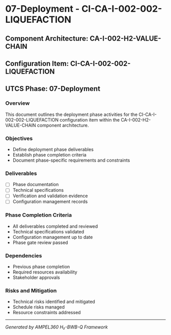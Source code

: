 # 07-Deployment - CI-CA-I-002-002-LIQUEFACTION

## Component Architecture: CA-I-002-H2-VALUE-CHAIN
## Configuration Item: CI-CA-I-002-002-LIQUEFACTION
## UTCS Phase: 07-Deployment

### Overview
This document outlines the deployment phase activities for the CI-CA-I-002-002-LIQUEFACTION configuration item within the CA-I-002-H2-VALUE-CHAIN component architecture.

### Objectives
- Define deployment phase deliverables
- Establish phase completion criteria
- Document phase-specific requirements and constraints

### Deliverables
- [ ] Phase documentation
- [ ] Technical specifications
- [ ] Verification and validation evidence
- [ ] Configuration management records

### Phase Completion Criteria
- All deliverables completed and reviewed
- Technical specifications validated
- Configuration management up to date
- Phase gate review passed

### Dependencies
- Previous phase completion
- Required resources availability
- Stakeholder approvals

### Risks and Mitigation
- Technical risks identified and mitigated
- Schedule risks managed
- Resource constraints addressed

---
*Generated by AMPEL360 H₂-BWB-Q Framework*
